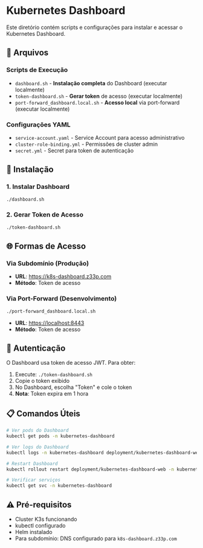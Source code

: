 # Kubernetes Dashboard

Este diretório contém scripts e configurações para instalar e acessar o Kubernetes Dashboard.

## 📁 Arquivos

### Scripts de Execução

- `dashboard.sh` - **Instalação completa** do Dashboard (executar localmente)
- `token-dashboard.sh` - **Gerar token** de acesso (executar localmente)  
- `port-forward_dashboard.local.sh` - **Acesso local** via port-forward (executar localmente)

### Configurações YAML

- `service-account.yaml` - Service Account para acesso administrativo
- `cluster-role-binding.yml` - Permissões de cluster admin
- `secret.yml` - Secret para token de autenticação

## 🚀 Instalação

### 1. Instalar Dashboard

```bash
./dashboard.sh
```

### 2. Gerar Token de Acesso

```bash
./token-dashboard.sh
```

## 🌐 Formas de Acesso

### Via Subdomínio (Produção)

- **URL**: <https://k8s-dashboard.z33p.com>
- **Método**: Token de acesso

### Via Port-Forward (Desenvolvimento)

```bash
./port-forward_dashboard.local.sh
```

- **URL**: <https://localhost:8443>
- **Método**: Token de acesso

## 🔐 Autenticação

O Dashboard usa token de acesso JWT. Para obter:

1. Execute: `./token-dashboard.sh`
2. Copie o token exibido
3. No Dashboard, escolha "Token" e cole o token
4. **Nota**: Token expira em 1 hora

## 📋 Comandos Úteis

```bash
# Ver pods do Dashboard
kubectl get pods -n kubernetes-dashboard

# Ver logs do Dashboard
kubectl logs -n kubernetes-dashboard deployment/kubernetes-dashboard-web

# Restart Dashboard
kubectl rollout restart deployment/kubernetes-dashboard-web -n kubernetes-dashboard

# Verificar serviços
kubectl get svc -n kubernetes-dashboard
```

## ⚠️ Pré-requisitos

- Cluster K3s funcionando
- kubectl configurado
- Helm instalado
- Para subdomínio: DNS configurado para `k8s-dashboard.z33p.com`

